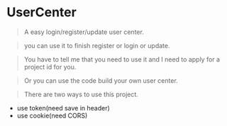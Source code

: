 # UserCenter

> A easy login/register/update user center.

> you can use it to finish register or login or update.

> You have to tell me that you need to use it
and I need to apply for a project id for you.

> Or you can use the code build your own user center.

> There are two ways to use this project.
- use token(need save in header)
- use cookie(need CORS)

